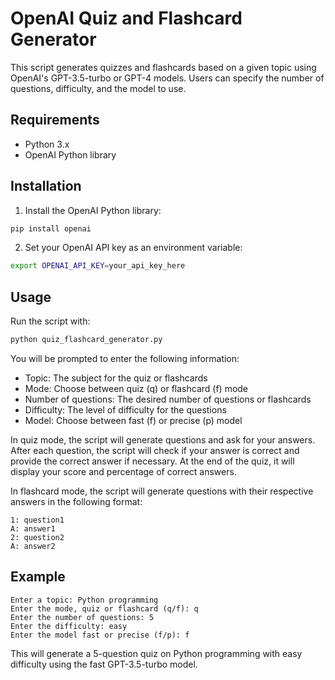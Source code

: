 # OpenAI Quiz and Flashcard Generator

This script generates quizzes and flashcards based on a given topic using OpenAI's GPT-3.5-turbo or GPT-4 models. Users can specify the number of questions, difficulty, and the model to use.

## Requirements

- Python 3.x
- OpenAI Python library

## Installation

1. Install the OpenAI Python library:

```bash
pip install openai
```

2. Set your OpenAI API key as an environment variable:

```bash
export OPENAI_API_KEY=your_api_key_here
```

## Usage

Run the script with:

```bash
python quiz_flashcard_generator.py
```

You will be prompted to enter the following information:

- Topic: The subject for the quiz or flashcards
- Mode: Choose between quiz (q) or flashcard (f) mode
- Number of questions: The desired number of questions or flashcards
- Difficulty: The level of difficulty for the questions
- Model: Choose between fast (f) or precise (p) model

In quiz mode, the script will generate questions and ask for your answers. After each question, the script will check if your answer is correct and provide the correct answer if necessary. At the end of the quiz, it will display your score and percentage of correct answers.

In flashcard mode, the script will generate questions with their respective answers in the following format:

```text
1: question1
A: answer1
2: question2
A: answer2
```

## Example

```input
Enter a topic: Python programming
Enter the mode, quiz or flashcard (q/f): q
Enter the number of questions: 5
Enter the difficulty: easy
Enter the model fast or precise (f/p): f
```

This will generate a 5-question quiz on Python programming with easy difficulty using the fast GPT-3.5-turbo model.
